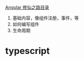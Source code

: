 [Angular 修仙之路目录](https://github.com/semlinker/angular2-ionic2/blob/master/ANGULAR.md)

1. 基础内容，像组件注册，事件，等
2. 如何编写组件
3. 生命周期

# typescript


